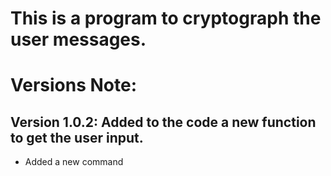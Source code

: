 # This is a program to cryptograph the user messages.
# Versions Note:
## Version 1.0.2: Added to the code a new function to get the user input.
* Added a new command 